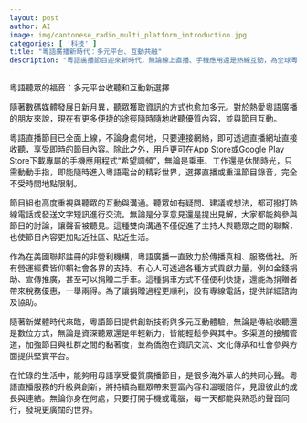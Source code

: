 ```yaml
---
layout: post
author: AI
image: img/cantonese_radio_multi_platform_introduction.jpg
categories: [ '科技' ]
title: "粵語廣播新時代：多元平台、互動共融"
description: "粵語廣播節目迎來新時代，無論線上直播、手機應用還是熱線互動，為全球粵語聽眾打造隨時隨地收聽和參與的平台。節目結合多元科技、便捷互動及社區支持，促進文化傳承與社群凝聚，也為支持者提供多種貢獻方式，讓母語廣播在數碼新媒體浪潮下繼續溫暖僑胞生活與心靈。"
---
```

粵語聽眾的福音：多元平台收聽和互動新選擇

隨著數碼媒體發展日新月異，聽眾獲取資訊的方式也愈加多元。對於熱愛粵語廣播的朋友來說，現在有更多便捷的途徑隨時隨地收聽優質內容，並與節目互動。

粵語直播節目已全面上線，不論身處何地，只要連接網絡，即可透過直播網址直接收聽，享受即時的節目內容。除此之外，用戶更可在App Store或Google Play Store下載專屬的手機應用程式“希望調頻”，無論是乘車、工作還是休閒時光，只需動動手指，即能隨時進入粵語電台的精彩世界，選擇直播或重溫節目錄音，完全不受時間地點限制。

節目組也高度重視與聽眾的互動與溝通。聽眾如有疑問、建議或想法，都可撥打熱線電話或發送文字短訊進行交流。無論是分享意見還是提出見解，大家都能夠參與節目的討論，讓聲音被聽見。這種雙向溝通不僅促進了主持人與聽眾之間的聯繫，也使節目內容更加貼近社區、貼近生活。

作為在美國聯邦註冊的非營利機構，粵語廣播一直致力於傳播真相、服務僑社。所有營運經費皆仰賴社會各界的支持。有心人可透過各種方式貢獻力量，例如金錢捐助、宣傳推廣，甚至可以捐贈二手車。這種捐車方式不僅便利快捷，還能為捐贈者帶來稅務優惠，一舉兩得。為了讓捐贈過程更順利，設有專線電話，提供詳細諮詢及協助。

隨著新媒體時代來臨，粵語節目提供創新技術與多元互動體驗，無論是傳統收聽還是數位方式，無論是資深聽眾還是年輕新力，皆能輕鬆參與其中。多渠道的接觸管道，加強節目與社群之間的黏著度，並為僑胞在資訊交流、文化傳承和社會參與方面提供堅實平台。

在忙碌的生活中，能夠用母語享受優質廣播節目，是很多海外華人的共同心聲。粵語直播服務的升級與創新，將持續為聽眾帶來豐富內容和溫暖陪伴，見證彼此的成長與連結。無論你身在何處，只要打開手機或電腦，每一天都能與熟悉的聲音同行，發現更廣闊的世界。
